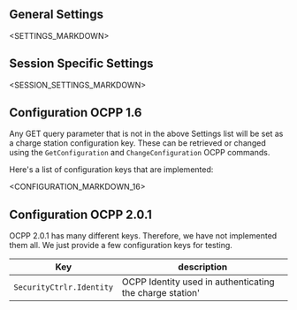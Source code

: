 ## General Settings

<SETTINGS_MARKDOWN>

## Session Specific Settings

<SESSION_SETTINGS_MARKDOWN>

## Configuration OCPP 1.6

Any GET query parameter that is not in the above Settings list will be set as a
charge station configuration key. These can be retrieved or changed using the
`GetConfiguration` and `ChangeConfiguration` OCPP commands.

Here's a list of configuration keys that are implemented:

<CONFIGURATION_MARKDOWN_16>

## Configuration OCPP 2.0.1

OCPP 2.0.1 has many different keys. Therefore, we have not implemented them all.
We just provide a few configuration keys for testing.

| Key                      | description                                              |
| ------------------------ | -------------------------------------------------------- |
| `SecurityCtrlr.Identity` | OCPP Identity used in authenticating the charge station' |
